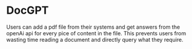 # DocGPT
Users can add a pdf file from their systems and get answers from the openAi api for every pice of content in the file. This prevents users from wasting time reading a document and directly query what they require.
